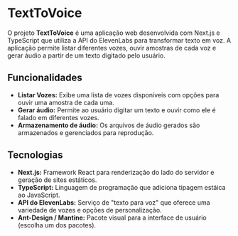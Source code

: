 # TextToVoice

O projeto **TextToVoice** é uma aplicação web desenvolvida com Next.js e TypeScript que utiliza a API do ElevenLabs para transformar texto em voz. A aplicação permite listar diferentes vozes, ouvir amostras de cada voz e gerar áudio a partir de um texto digitado pelo usuário.

## Funcionalidades

- **Listar Vozes:** Exibe uma lista de vozes disponíveis com opções para ouvir uma amostra de cada uma.
- **Gerar áudio:** Permite ao usuário digitar um texto e ouvir como ele é falado em diferentes vozes.
- **Armazenamento de áudio:** Os arquivos de áudio gerados são armazenados e gerenciados para reprodução.

## Tecnologias

- **Next.js:** Framework React para renderização do lado do servidor e geração de sites estáticos.
- **TypeScript:** Linguagem de programação que adiciona tipagem estáica ao JavaScript.
- **API do ElevenLabs:** Serviço de "texto para voz" que oferece uma variedade de vozes e opções de personalização.
- **Ant-Design / Mantine:** Pacote visual para a interface de usuário (escolha um dos pacotes).

